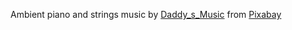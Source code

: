Ambient piano and strings music by <a href="https://pixabay.com/users/daddy_s_music-22836301/?utm_source=link-attribution&utm_medium=referral&utm_campaign=music&utm_content=10711">Daddy_s_Music</a> from <a href="https://pixabay.com/music//?utm_source=link-attribution&utm_medium=referral&utm_campaign=music&utm_content=10711">Pixabay</a>